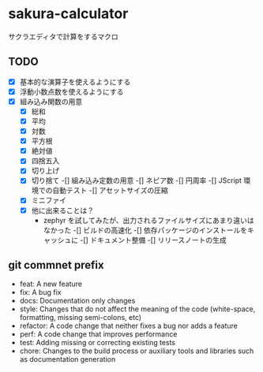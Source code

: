 # sakura-calculator
サクラエディタで計算をするマクロ

## TODO

-[x] 基本的な演算子を使えるようにする
-[x] 浮動小数点数を使えるようにする
-[x] 組み込み関数の用意
    -[x] 総和
    -[x] 平均
    -[x] 対数
    -[x] 平方根
    -[x] 絶対値
    -[x] 四捨五入
    -[x] 切り上げ
    -[x] 切り捨て
-[] 組み込み定数の用意
    -[] ネピア数
    -[] 円周率
-[] JScript 環境での自動テスト
-[] アセットサイズの圧縮
    -[x] ミニファイ
    -[x] 他に出来ることは？
      - zephyr を試してみたが、出力されるファイルサイズにあまり違いはなかった
-[] ビルドの高速化
    -[] 依存パッケージのインストールをキャッシュに
-[] ドキュメント整備
-[] リリースノートの生成

## git commnet prefix

* feat: A new feature
* fix: A bug fix
* docs: Documentation only changes
* style: Changes that do not affect the meaning of the code (white-space, formatting, missing semi-colons, etc)
* refactor: A code change that neither fixes a bug nor adds a feature
* perf: A code change that improves performance
* test: Adding missing or correcting existing tests
* chore: Changes to the build process or auxiliary tools and libraries such as documentation generation
